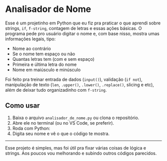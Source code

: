 # Analisador de Nome

Esse é um projetinho em Python que eu fiz pra praticar o que aprendi sobre strings, `if`, `f-string`, contagem de letras e essas ações básicas. O programa pede pro usuário digitar o nome e, com base nisso, mostra umas informações legais, tipo:

- Nome ao contrário
- Se o nome tem espaço ou não
- Quantas letras tem (com e sem espaço)
- Primeira e última letra do nome
- Nome em maiúsculo e minúsculo

Foi feito pra treinar entrada de dados (`input()`), validação (`if not`), manipulação de texto (`len`, `.upper()`, `.lower()`, `.replace()`, slicing e etc), além de deixar tudo organizadinho com `f-string`.

## Como usar

1. Baixa o arquivo `analisador_de_nome.py` ou clona o repositório.
2. Abre ele no terminal (ou no VS Code, se preferir).
3. Roda com Python:
4. Digita seu nome e vê o que o código te mostra.

---

Esse projeto é simples, mas foi útil pra fixar várias coisas de lógica e strings. Aos poucos vou melhorando e subindo outros códigos parecidos.
